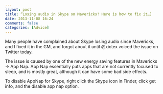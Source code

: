 ```yaml
---
layout: post
title: “Losing audio in Skype on Mavericks? Here is how to fix it…] 
date: 2013-11-08 16:24
comments: false
categories: [Advice]
---
```

Many people have complained about Skype losing audio since Mavericks, and I fixed it in the GM, and forgot about it until @xiotex voiced the issue on Twitter today.

The issue is caused by one of the new energy saving features in Mavericks -> App Nap. App Nap essentially puts apps that are not currently focused to sleep, and is mostly great, although it can have some bad side effects.

To disable AppNap for Skype, right click the Skype icon in Finder, click get info, and the disable app nap option.
